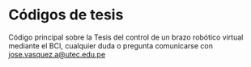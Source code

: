 # Códigos de tesis
Código principal sobre la Tesis del control de un brazo robótico virtual mediante el BCI, cualquier duda o pregunta comunicarse con jose.vasquez.a@utec.edu.pe
